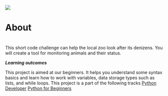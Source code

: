![](https://i.ibb.co/df6N90T/Firefox-Screenshot-2020-09-07-T22-28-04-313-Z.png)
# About <h1>
This short code challenge can help the local zoo look after its denizens. You will create a tool for monitoring animals and their status.

***Learning outcomes***

This project is aimed at our beginners. It helps you understand some syntax basics and learn how to work with variables, data storage types such as lists, and while loops.
This project is a part of the following tracks
[Python Developer](https://hyperskill.org/tracks/2) [Python for Beginners](https://hyperskill.org/tracks/6)
